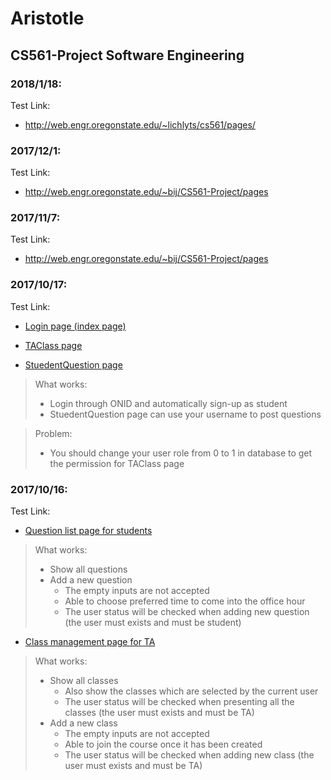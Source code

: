 # Aristotle

## CS561-Project Software Engineering

### 2018/1/18:
Test Link: 
* http://web.engr.oregonstate.edu/~lichlyts/cs561/pages/

### 2017/12/1:
Test Link:

* http://web.engr.oregonstate.edu/~bij/CS561-Project/pages

### 2017/11/7:
Test Link:

* http://web.engr.oregonstate.edu/~bij/CS561-Project/pages

### 2017/10/17:
Test Link:

* [Login page (index page)](http://web.engr.oregonstate.edu/~bij/pages)

* [TAClass page](http://web.engr.oregonstate.edu/~bij/pages/taClass.html)

* [StuedentQuestion page](http://web.engr.oregonstate.edu/~bij/pages/studentsQuestions.html)

>What works:
>* Login through ONID and automatically sign-up as student
>* StuedentQuestion page can use your username to post questions

>Problem:
>* You should change your user role from 0 to 1 in database to get the permission for TAClass page

### 2017/10/16:
Test Link:

* [Question list page for students](http://people.oregonstate.edu/~bij/CS561/studentsQuestions.html)

>What works:
>* Show all questions
>* Add a new question
>    * The empty inputs are not accepted
>    * Able to choose preferred time to come into the office hour
>    * The user status will be checked when adding new question (the user must exists and must be student)

* [Class management page for TA](http://people.oregonstate.edu/~bij/CS561/taClass.html)

>What works:
>* Show all classes
>    * Also show the classes which are selected by the current user
>    * The user status will be checked when presenting all the classes (the user must exists and must be TA)
>* Add a new class
>    * The empty inputs are not accepted
>    * Able to join the course once it has been created
>    * The user status will be checked when adding new class (the user must exists and must be TA)

